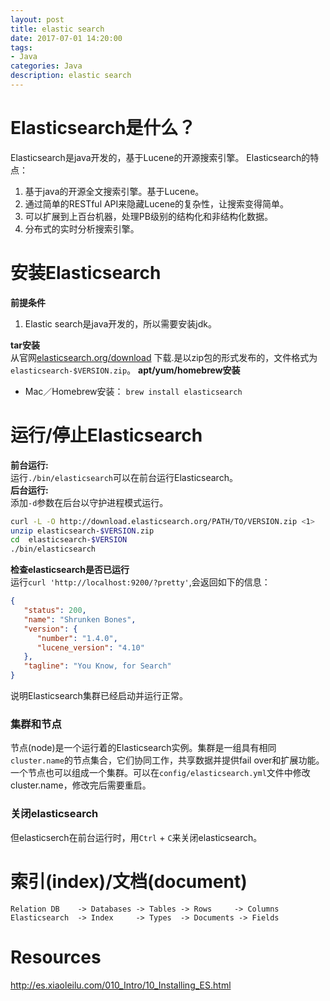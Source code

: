 ```yaml
---
layout: post
title: elastic search
date: 2017-07-01 14:20:00
tags:
- Java
categories: Java
description: elastic search
---
```


# Elasticsearch是什么？    
Elasticsearch是java开发的，基于Lucene的开源搜索引擎。 Elasticsearch的特点：    

1. 基于java的开源全文搜索引擎。基于Lucene。    
2. 通过简单的RESTful API来隐藏Lucene的复杂性，让搜索变得简单。        
3. 可以扩展到上百台机器，处理PB级别的结构化和非结构化数据。    
4. 分布式的实时分析搜索引擎。    

# 安装Elasticsearch
**前提条件**    

1. Elastic search是java开发的，所以需要安装jdk。 

**tar安装**    
从官网[elasticsearch.org/download](http://www.elasticsearch.org/download) 下载.是以zip包的形式发布的，文件格式为`elasticsearch-$VERSION.zip`。
**apt/yum/homebrew安装**    

* Mac／Homebrew安装： `brew install elasticsearch`     

# 运行/停止Elasticsearch
**前台运行:**    
运行`./bin/elasticsearch`可以在前台运行Elasticsearch。        
**后台运行:**    
添加`-d`参数在后台以守护进程模式运行。    
```bash
curl -L -O http://download.elasticsearch.org/PATH/TO/VERSION.zip <1>
unzip elasticsearch-$VERSION.zip
cd  elasticsearch-$VERSION
./bin/elasticsearch
```
**检查elasticsearch是否已运行**    
运行`curl 'http://localhost:9200/?pretty'`,会返回如下的信息：
```json
{
   "status": 200,
   "name": "Shrunken Bones",
   "version": {
      "number": "1.4.0",
      "lucene_version": "4.10"
   },
   "tagline": "You Know, for Search"
}
```    
说明Elasticsearch集群已经启动并运行正常。    
### 集群和节点        
节点(node)是一个运行着的Elasticsearch实例。集群是一组具有相同`cluster.name`的节点集合，它们协同工作，共享数据并提供fail over和扩展功能。一个节点也可以组成一个集群。可以在`config/elasticsearch.yml`文件中修改cluster.name，修改完后需要重启。
 
### 关闭elasticsearch
但elasticserch在前台运行时，用`Ctrl` + `C`来关闭elasticsearch。

# 索引(index)/文档(document)      
```text
Relation DB    -> Databases -> Tables -> Rows     -> Columns
Elasticsearch  -> Index     -> Types  -> Documents -> Fields
```


# Resources
http://es.xiaoleilu.com/010_Intro/10_Installing_ES.html


